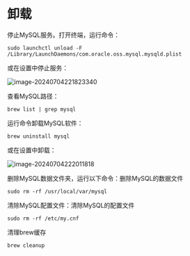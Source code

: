 # 卸载

停止MySQL服务。打开终端，运行命令：

```shell
sudo launchctl unload -F /Library/LaunchDaemons/com.oracle.oss.mysql.mysqld.plist
```

或在设置中停止服务：

![image-20240704221823340](https://cdn.jsdelivr.net/gh/letengzz/tc2/img/202407042218735.png)

查看MySQL路径：

```shell
brew list | grep mysql
```

运行命令卸载MySQL软件：

```shell
brew uninstall mysql
```

或在设置中卸载：

![image-20240704222011818](https://cdn.jsdelivr.net/gh/letengzz/tc2/img/202407042220328.png)

删除MySQL数据文件夹，运行以下命令：删除MySQL的数据文件

```shell
sudo rm -rf /usr/local/var/mysql
```

清除MySQL配置文件：清除MySQL的配置文件

```shell
sudo rm -rf /etc/my.cnf
```

清理brew缓存

```shell
brew cleanup
```

